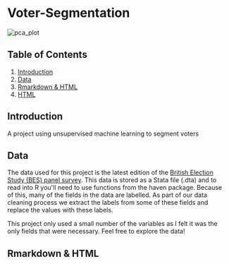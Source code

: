 # Voter-Segmentation


![pca_plot](https://user-images.githubusercontent.com/67926222/182265112-6d568359-6c21-4633-bd5b-3cbd60b8fb8b.png)



## Table of Contents
1. [Introduction](#introduction)
2. [Data](#data)
3. [Rmarkdown & HTML](#markdown)
4. [HTML](#html)

## Introduction

A project using unsupervised machine learning to segment voters 

## Data

The data used for this project is the latest edition of the <a href="https://www.britishelectionstudy.com/data-object/wave-21-of-the-2014-2023-british-election-study-internet-panel/">British Election Study (BES) panel survey</a>. This data is stored as a Stata file (.dta) and to read into R you'll need to use functions from the haven package. Because of this, many of the fields in the data are labelled. As part of our data cleaning process we extract the labels from some of these fields and replace the values with these labels.

This project only used a small number of the variables as I felt it was the only fields that were necessary. Feel free to explore the data!

## Rmarkdown & HTML


